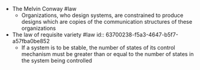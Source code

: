 - The Melvin Conway #law
	- Organizations, who design systems, are constrained to produce designs which are copies of the communication structures of these organizations
- The law of requisite variety #law
  id:: 63700238-f5a3-4647-b5f7-a57fba0be852
	- If a system is to be stable, the number of states of its control mechanism must be greater than or equal to the number of states in the system being controlled